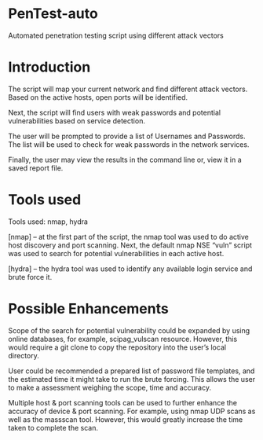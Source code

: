 # PenTest-auto
Automated penetration testing script using different attack vectors


# Introduction
The script will map your current network and find different attack vectors. Based on the active hosts, open ports will be identified. 

Next, the script will find users with weak passwords and potential vulnerabilities based on service detection.

The user will be prompted to provide a list of Usernames and Passwords. The list will be used to check for weak passwords in the network services.

Finally, the user may view the results in the command line or, view it in a saved report file.

# Tools used
Tools used: nmap, hydra

[nmap] – at the first part of the script, the nmap tool was used to do active host discovery and port scanning. Next, the default nmap NSE “vuln” script was used to search for potential vulnerabilities in each active host.

[hydra] – the hydra tool was used to identify any available login service and brute force it.

# Possible Enhancements
Scope of the search for potential vulnerability could be expanded by using online databases, for example, scipag_vulscan resource. However, this would require a git clone to copy the repository into the user’s local directory.

User could be recommended a prepared list of password file templates, and the estimated time it might take to run the brute forcing. This allows the user to make a assessment weighing the scope, time and accuracy.

Multiple host & port scanning tools can be used to further enhance the accuracy of device & port scanning. For example, using nmap UDP scans as well as the massscan tool. However, this would greatly increase the time taken to complete the scan.
